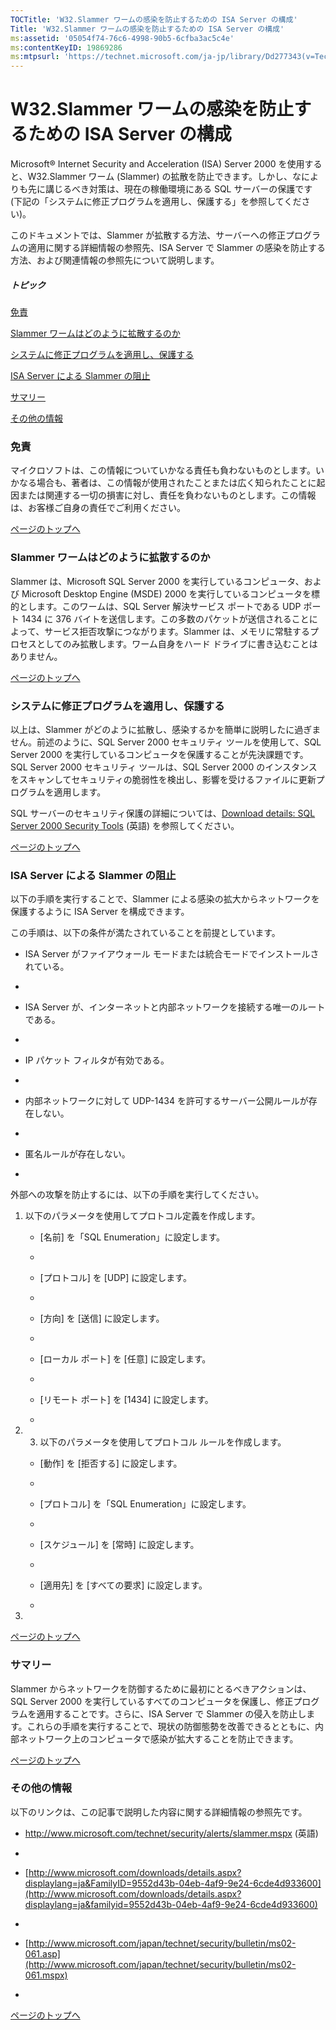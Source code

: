 ```yaml
---
TOCTitle: 'W32.Slammer ワームの感染を防止するための ISA Server の構成'
Title: 'W32.Slammer ワームの感染を防止するための ISA Server の構成'
ms:assetid: '05054f74-76c6-4998-90b5-6cfba3ac5c4e'
ms:contentKeyID: 19869286
ms:mtpsurl: 'https://technet.microsoft.com/ja-jp/library/Dd277343(v=TechNet.10)'
---
```


W32.Slammer ワームの感染を防止するための ISA Server の構成
==========================================================

Microsoft® Internet Security and Acceleration (ISA) Server 2000 を使用すると、W32.Slammer ワーム (Slammer) の拡散を防止できます。しかし、なによりも先に講じるべき対策は、現在の稼働環境にある SQL サーバーの保護です (下記の「システムに修正プログラムを適用し、保護する」を参照してください)。

このドキュメントでは、Slammer が拡散する方法、サーバーへの修正プログラムの適用に関する詳細情報の参照先、ISA Server で Slammer の感染を防止する方法、および関連情報の参照先について説明します。

##### トピック

[](#efaa)[免責](#efaa)

[](#eeaa)[Slammer ワームはどのように拡散するのか](#eeaa)

[](#edaa)[システムに修正プログラムを適用し、保護する](#edaa)

[](#ecaa)[ISA Server による Slammer の阻止](#ecaa)

[](#ebaa)[サマリー](#ebaa)

[](#eaaa)[その他の情報](#eaaa)

### 免責

マイクロソフトは、この情報についていかなる責任も負わないものとします。いかなる場合も、著者は、この情報が使用されたことまたは広く知られたことに起因または関連する一切の損害に対し、責任を負わないものとします。この情報は、お客様ご自身の責任でご利用ください。

[](#mainsection)[ページのトップへ](#mainsection)

### Slammer ワームはどのように拡散するのか

Slammer は、Microsoft SQL Server 2000 を実行しているコンピュータ、および Microsoft Desktop Engine (MSDE) 2000 を実行しているコンピュータを標的とします。このワームは、SQL Server 解決サービス ポートである UDP ポート 1434 に 376 バイトを送信します。この多数のパケットが送信されることによって、サービス拒否攻撃につながります。Slammer は、メモリに常駐するプロセスとしてのみ拡散します。ワーム自身をハード ドライブに書き込むことはありません。

[](#mainsection)[ページのトップへ](#mainsection)

### システムに修正プログラムを適用し、保護する

以上は、Slammer がどのように拡散し、感染するかを簡単に説明したに過ぎません。前述のように、SQL Server 2000 セキュリティ ツールを使用して、SQL Server 2000 を実行しているコンピュータを保護することが先決課題です。SQL Server 2000 セキュリティ ツールは、SQL Server 2000 のインスタンスをスキャンしてセキュリティの脆弱性を検出し、影響を受けるファイルに更新プログラムを適用します。

SQL サーバーのセキュリティ保護の詳細については、[Download details: SQL Server 2000 Security Tools](http://www.microsoft.com/downloads/details.aspx?familyid=9552d43b-04eb-4af9-9e24-6cde4d933600) (英語) を参照してください。

[](#mainsection)[ページのトップへ](#mainsection)

### ISA Server による Slammer の阻止

以下の手順を実行することで、Slammer による感染の拡大からネットワークを保護するように ISA Server を構成できます。

この手順は、以下の条件が満たされていることを前提としています。

-   ISA Server がファイアウォール モードまたは統合モードでインストールされている。

-   
-   ISA Server が、インターネットと内部ネットワークを接続する唯一のルートである。

-   
-   IP パケット フィルタが有効である。

-   
-   内部ネットワークに対して UDP-1434 を許可するサーバー公開ルールが存在しない。

-   
-   匿名ルールが存在しない。

-   

外部への攻撃を防止するには、以下の手順を実行してください。

1.  以下のパラメータを使用してプロトコル定義を作成します。

    -   \[名前\] を「SQL Enumeration」に設定します。

    -   
    -   \[プロトコル\] を \[UDP\] に設定します。

    -   
    -   \[方向\] を \[送信\] に設定します。

    -   
    -   \[ローカル ポート\] を \[任意\] に設定します。

    -   
    -   \[リモート ポート\] を \[1434\] に設定します。

    -   

2.  3.  以下のパラメータを使用してプロトコル ルールを作成します。

    -   \[動作\] を \[拒否する\] に設定します。

    -   
    -   \[プロトコル\] を「SQL Enumeration」に設定します。

    -   
    -   \[スケジュール\] を \[常時\] に設定します。

    -   
    -   \[適用先\] を \[すべての要求\] に設定します。

    -   

4.  

[](#mainsection)[ページのトップへ](#mainsection)

### サマリー

Slammer からネットワークを防御するために最初にとるべきアクションは、SQL Server 2000 を実行しているすべてのコンピュータを保護し、修正プログラムを適用することです。さらに、ISA Server で Slammer の侵入を防止します。これらの手順を実行することで、現状の防御態勢を改善できるとともに、内部ネットワーク上のコンピュータで感染が拡大することを防止できます。

[](#mainsection)[ページのトップへ](#mainsection)

### その他の情報

以下のリンクは、この記事で説明した内容に関する詳細情報の参照先です。

-   <http://www.microsoft.com/technet/security/alerts/slammer.mspx> (英語)

-   
-   [http://www.microsoft.com/downloads/details.aspx?displaylang=ja&FamilyID=9552d43b-04eb-4af9-9e24-6cde4d933600](http://www.microsoft.com/downloads/details.aspx?displaylang=ja&familyid=9552d43b-04eb-4af9-9e24-6cde4d933600)

-   
-   [http://www.microsoft.com/japan/technet/security/bulletin/ms02-061.asp](http://www.microsoft.com/japan/technet/security/bulletin/ms02-061.mspx)

-   

[](#mainsection)[ページのトップへ](#mainsection)
